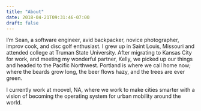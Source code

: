 ```yaml
---
title: "About"
date: 2018-04-21T09:31:46-07:00
draft: false
---
```


I’m Sean, a software engineer, avid backpacker, novice photographer, improv cook, and disc golf enthusiast. I grew up in Saint Louis, Missouri and attended college at Truman State University. After migrating to Kansas City for work, and meeting my wonderful partner, Kelly, we picked up our things and headed to the Pacific Northwest. Portland is where we call home now; where the beards grow long, the beer flows hazy, and the trees are ever green.

I currently work at moovel, NA, where we work to make cities smarter with a vision of becoming the operating system for urban mobility around the world.
